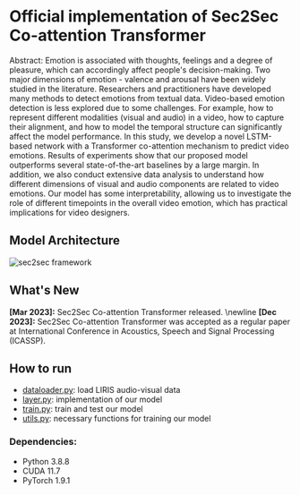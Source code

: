 # Official implementation of Sec2Sec Co-attention Transformer

Abstract: Emotion is associated with thoughts, feelings and a degree of pleasure, which can accordingly affect people's decision-making. Two major dimensions of emotion - valence and arousal have been widely studied in the literature. Researchers and practitioners have developed many methods to detect emotions from textual data. Video-based emotion detection is less explored due to some challenges. For example, how to represent different modalities (visual and audio) in a video, how to capture their alignment, and how to model the temporal structure can significantly affect the model performance. In this study, we develop a novel LSTM-based network with a Transformer co-attention mechanism to predict video emotions. Results of experiments show that our proposed model outperforms several state-of-the-art baselines by a large margin. In addition, we also conduct extensive data analysis to understand how different dimensions of visual and audio components are related to video emotions. Our model has some interpretability, allowing us to investigate the role of different timepoints in the overall video emotion, which has practical implications for video designers. 

## Model Architecture
![sec2sec framework](https://user-images.githubusercontent.com/47902113/225509553-f2c3bada-5691-4c97-a855-73aea9f702f6.png)

## What's New
**[Mar 2023]:** Sec2Sec Co-attention Transformer released. \newline
**[Dec 2023]:** Sec2Sec Co-attention Transformer was accepted as a regular paper at International Conference in Acoustics, Speech and Signal Processing (ICASSP).

## How to run
- [dataloader.py](dataloader.py): load LIRIS audio-visual data
- [layer.py](layer.py): implementation of our model
- [train.py](train.py): train and test our model
- [utils.py](utils.py): necessary functions for training our model

### Dependencies:
- Python 3.8.8
- CUDA 11.7
- PyTorch 1.9.1
